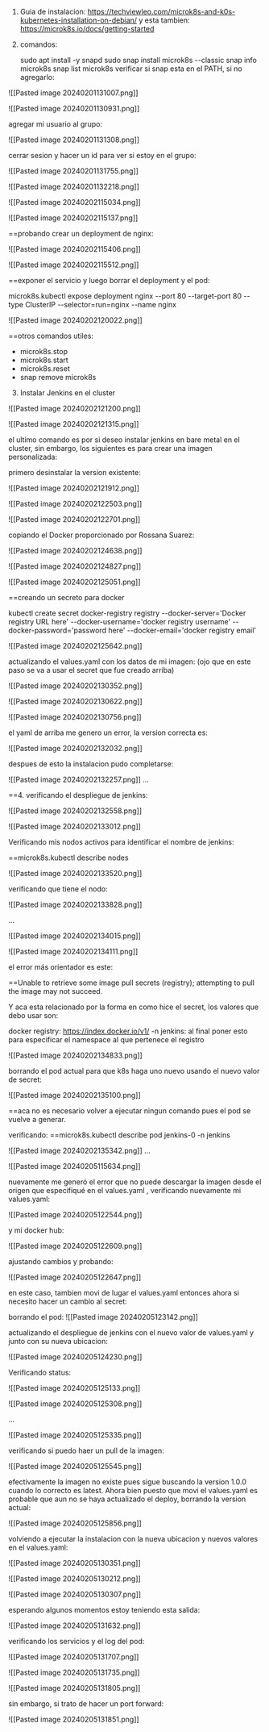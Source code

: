 
1. Guia de instalacion: https://techviewleo.com/microk8s-and-k0s-kubernetes-installation-on-debian/  y esta tambien: https://microk8s.io/docs/getting-started
2. comandos:

	sudo apt install -y snapd
	sudo snap install microk8s --classic
	snap info microk8s
	snap list microk8s
	verificar si snap esta en el PATH, si no agregarlo:

![[Pasted image 20240201131007.png]]


![[Pasted image 20240201130931.png]]


agregar mi usuario al grupo:

![[Pasted image 20240201131308.png]]

cerrar sesion y hacer un id para ver si estoy en el grupo:

![[Pasted image 20240201131755.png]]

![[Pasted image 20240201132218.png]]



![[Pasted image 20240202115034.png]]

![[Pasted image 20240202115137.png]]

==probando crear un deployment de nginx:

![[Pasted image 20240202115406.png]]

![[Pasted image 20240202115512.png]]

==exponer el servicio y luego borrar el deployment y el pod:

microk8s.kubectl expose deployment nginx --port 80 --target-port 80 --type ClusterIP --selector=run=nginx --name nginx

![[Pasted image 20240202120022.png]]

==otros comandos utiles:

- microk8s.stop
- microk8s.start
- microk8s.reset
- snap remove microk8s

3.  Instalar Jenkins en el cluster

![[Pasted image 20240202121200.png]]

![[Pasted image 20240202121315.png]]

el ultimo comando es por si deseo instalar jenkins en bare metal en el cluster, sin embargo, los siguientes es para crear una imagen personalizada:

primero desinstalar la version existente:

![[Pasted image 20240202121912.png]]

![[Pasted image 20240202122503.png]]

![[Pasted image 20240202122701.png]]

copiando el Docker proporcionado por Rossana Suarez:

![[Pasted image 20240202124638.png]]

![[Pasted image 20240202124827.png]]

![[Pasted image 20240202125051.png]]

==creando un secreto para docker

kubectl create secret docker-registry registry --docker-server='Docker registry URL here' --docker-username='docker registry username' --docker-password='password here' --docker-email='docker registry email'

![[Pasted image 20240202125642.png]]

actualizando el values.yaml con los datos de mi imagen: (ojo que en este paso se va a usar el secret que fue creado arriba)

![[Pasted image 20240202130352.png]]

![[Pasted image 20240202130622.png]]

![[Pasted image 20240202130756.png]]

el yaml de arriba me genero un error, la version correcta es:

![[Pasted image 20240202132032.png]]

despues de esto la instalacion pudo completarse:

![[Pasted image 20240202132257.png]]
...

==4. verificando el despliegue de jenkins:

![[Pasted image 20240202132558.png]]

![[Pasted image 20240202133012.png]]

Verificando mis nodos activos para identificar el nombre de jenkins:

==microk8s.kubectl describe nodes

![[Pasted image 20240202133520.png]]

verificando que tiene el nodo:

![[Pasted image 20240202133828.png]]

...

![[Pasted image 20240202134015.png]]

![[Pasted image 20240202134111.png]]

el error más orientador es este:

==Unable to retrieve some image pull secrets (registry); attempting to pull the image may not succeed.


Y aca esta relacionado por la forma en como hice el secret, los valores que debo usar son:

docker registry: https://index.docker.io/v1/
-n jenkins: al final poner esto para especificar el namespace al que pertenece el registro

![[Pasted image 20240202134833.png]]

borrando el pod actual para que k8s haga uno nuevo usando el nuevo valor de secret:

![[Pasted image 20240202135100.png]]

==aca no es necesario volver a ejecutar ningun comando pues el pod se vuelve a generar.

verificando:  ==microk8s.kubectl describe pod jenkins-0 -n jenkins

![[Pasted image 20240202135342.png]]
...

![[Pasted image 20240205115634.png]]

nuevamente me generó el error que no puede descargar la imagen desde el origen que especifiqué en el values.yaml , verificando nuevamente mi values.yaml:

![[Pasted image 20240205122544.png]]

y mi docker hub:

![[Pasted image 20240205122609.png]]

ajustando cambios y probando:

![[Pasted image 20240205122647.png]]

en este caso, tambien movi de lugar el values.yaml entonces ahora si necesito hacer un cambio al secret:

borrando el pod:
![[Pasted image 20240205123142.png]]

actualizando el despliegue de jenkins con el nuevo valor de values.yaml y junto con su nueva ubicacion:

![[Pasted image 20240205124230.png]]

Verificando status:

![[Pasted image 20240205125133.png]]

![[Pasted image 20240205125308.png]]

...

![[Pasted image 20240205125335.png]]

verificando si puedo haer un pull de la imagen:

![[Pasted image 20240205125545.png]]

efectivamente la imagen no existe pues sigue buscando la version 1.0.0 cuando lo correcto es latest. Ahora bien puesto que movi el values.yaml es probable que aun no se haya actualizado el deploy, borrando la version actual:

![[Pasted image 20240205125856.png]]

volviendo a ejecutar la instalacion con la nueva ubicacion y nuevos valores en el values.yaml:

![[Pasted image 20240205130351.png]]

![[Pasted image 20240205130212.png]]

![[Pasted image 20240205130307.png]]

esperando algunos momentos estoy teniendo esta salida:

![[Pasted image 20240205131632.png]]

verificando los servicios y el log del pod:

![[Pasted image 20240205131707.png]]

![[Pasted image 20240205131735.png]]

![[Pasted image 20240205131805.png]]

sin embargo, si trato de hacer un port forward:

![[Pasted image 20240205131851.png]]

